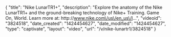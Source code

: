 {
    "title": "Nike LunarTR1+",
    "description": "Explore the anatomy of the Nike LunarTR1+ and the ground-breaking technology of Nike+ Training. Game On, World. Learn more at: http:\/\/www.nike.com\/us\/en_us\/l...",
    "videoid": "3824518",
    "date_created": "1424454627",
    "date_modified": "1424454627",
    "type": "captivate",
    "layout": "video",
    "url": "\/v\/nike-lunartr1\/3824518"
}